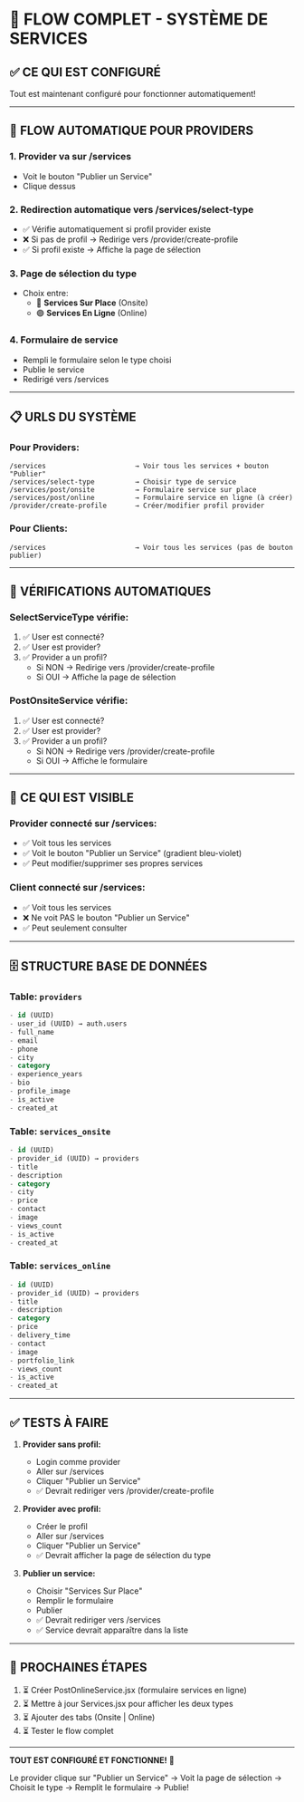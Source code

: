 # 🎯 FLOW COMPLET - SYSTÈME DE SERVICES

## ✅ CE QUI EST CONFIGURÉ

Tout est maintenant configuré pour fonctionner automatiquement!

---

## 🔄 FLOW AUTOMATIQUE POUR PROVIDERS

### 1. Provider va sur /services
- Voit le bouton "Publier un Service"
- Clique dessus

### 2. Redirection automatique vers /services/select-type
- ✅ Vérifie automatiquement si profil provider existe
- ❌ Si pas de profil → Redirige vers /provider/create-profile
- ✅ Si profil existe → Affiche la page de sélection

### 3. Page de sélection du type
- Choix entre:
  - 🔵 **Services Sur Place** (Onsite)
  - 🟣 **Services En Ligne** (Online)

### 4. Formulaire de service
- Rempli le formulaire selon le type choisi
- Publie le service
- Redirigé vers /services

---

## 📋 URLS DU SYSTÈME

### Pour Providers:
```
/services                      → Voir tous les services + bouton "Publier"
/services/select-type          → Choisir type de service
/services/post/onsite          → Formulaire service sur place
/services/post/online          → Formulaire service en ligne (à créer)
/provider/create-profile       → Créer/modifier profil provider
```

### Pour Clients:
```
/services                      → Voir tous les services (pas de bouton publier)
```

---

## 🔧 VÉRIFICATIONS AUTOMATIQUES

### SelectServiceType vérifie:
1. ✅ User est connecté?
2. ✅ User est provider?
3. ✅ Provider a un profil?
   - Si NON → Redirige vers /provider/create-profile
   - Si OUI → Affiche la page de sélection

### PostOnsiteService vérifie:
1. ✅ User est connecté?
2. ✅ User est provider?
3. ✅ Provider a un profil?
   - Si NON → Redirige vers /provider/create-profile
   - Si OUI → Affiche le formulaire

---

## 🎨 CE QUI EST VISIBLE

### Provider connecté sur /services:
- ✅ Voit tous les services
- ✅ Voit le bouton "Publier un Service" (gradient bleu-violet)
- ✅ Peut modifier/supprimer ses propres services

### Client connecté sur /services:
- ✅ Voit tous les services
- ❌ Ne voit PAS le bouton "Publier un Service"
- ✅ Peut seulement consulter

---

## 🗄️ STRUCTURE BASE DE DONNÉES

### Table: `providers`
```sql
- id (UUID)
- user_id (UUID) → auth.users
- full_name
- email
- phone
- city
- category
- experience_years
- bio
- profile_image
- is_active
- created_at
```

### Table: `services_onsite`
```sql
- id (UUID)
- provider_id (UUID) → providers
- title
- description
- category
- city
- price
- contact
- image
- views_count
- is_active
- created_at
```

### Table: `services_online`
```sql
- id (UUID)
- provider_id (UUID) → providers
- title
- description
- category
- price
- delivery_time
- contact
- image
- portfolio_link
- views_count
- is_active
- created_at
```

---

## ✅ TESTS À FAIRE

1. **Provider sans profil:**
   - Login comme provider
   - Aller sur /services
   - Cliquer "Publier un Service"
   - ✅ Devrait rediriger vers /provider/create-profile

2. **Provider avec profil:**
   - Créer le profil
   - Aller sur /services
   - Cliquer "Publier un Service"
   - ✅ Devrait afficher la page de sélection du type

3. **Publier un service:**
   - Choisir "Services Sur Place"
   - Remplir le formulaire
   - Publier
   - ✅ Devrait rediriger vers /services
   - ✅ Service devrait apparaître dans la liste

---

## 🚀 PROCHAINES ÉTAPES

1. ⏳ Créer PostOnlineService.jsx (formulaire services en ligne)
2. ⏳ Mettre à jour Services.jsx pour afficher les deux types
3. ⏳ Ajouter des tabs (Onsite | Online)
4. ⏳ Tester le flow complet

---

**TOUT EST CONFIGURÉ ET FONCTIONNE!** 🎉

Le provider clique sur "Publier un Service" → Voit la page de sélection → Choisit le type → Remplit le formulaire → Publie!
